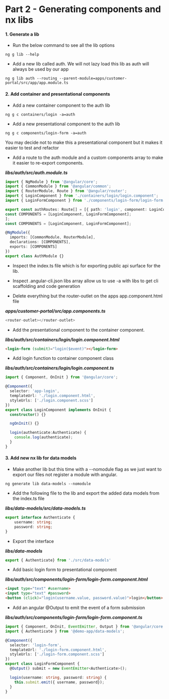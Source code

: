 # Part 2 - Generating components and nx libs

#### 1. Generate a lib

* Run the below command to see all the lib options

```
ng g lib --help
```

* Add a new lib called auth. We will not lazy load this lib as auth will always be used by our app

```
ng g lib auth --routing --parent-module=apps/customer-portal/src/app/app.module.ts
```

#### 2. Add container and presentational components

* Add a new container component to the auth lib

```
ng g c containers/login -a=auth
```

* Add a new presentational component to the auth lib

```
ng g c components/login-form -a=auth
```

You may decide not to make this a presentational component but it makes it easier to test and refactor

* Add a route to the auth module and a custom components array to make it easier to re-export components.

_**libs/auth/src/auth.module.ts**_

```ts
import { NgModule } from '@angular/core';
import { CommonModule } from '@angular/common';
import { RouterModule, Route } from '@angular/router';
import { LoginComponent } from './containers/login/login.component';
import { LoginFormComponent } from './components/login-form/login-form.component';

export const authRoutes: Route[] = [{ path: 'login', component: LoginComponent }];
const COMPONENTS = [LoginComponent, LoginFormComponent];
];
const COMPONENTS = [LoginComponent, LoginFormComponent];

@NgModule({
  imports: [CommonModule, RouterModule],
  declarations: [COMPONENTS],
  exports: [COMPONENTS]
})
export class AuthModule {}
```

* Inspect the index.ts file which is for exporting public api surface for the lib.

* Inspect .angular-cli.json libs array allow us to use -a with libs to get cli scaffolding and code generation

* Delete everything but the router-outlet on the apps app.component.html file

_**apps/customer-portal/src/app.components.ts**_

```ts
<router-outlet></router-outlet>
```

* Add the presentational component to the container component.

_**libs/auth/src/containers/login/login.component.html**_

```html
<login-form (submit)="login($event)"></login-form>
```

* Add login function to container component class

_**libs/auth/src/containers/login/login.component.ts**_

```ts
import { Component, OnInit } from '@angular/core';

@Component({
  selector: 'app-login',
  templateUrl: './login.component.html',
  styleUrls: ['./login.component.scss']
})
export class LoginComponent implements OnInit {
  constructor() {}

  ngOnInit() {}

  login(authenticate:Authenticate) {
    console.log(authenticate);
  }
}
```

#### 3. Add new nx lib for data models

* Make another lib but this time with a --nomodule flag as we just want to export our files not register a module with angular.

```
ng generate lib data-models --nomodule
```

* Add the following file to the lib and export the added data models from the index.ts file

_**libs/data-models/src/data-models.ts**_

```ts
export interface Authenticate {
    username: string;
    password: string;
}
```

* Export the interface

_**libs/data-models**_

```ts
export { Authenticate} from './src/data-models'
```

* Add basic login form to presentational component

_**libs/auth/src/components/login-form/login-form.component.html**_

```html
<input type="text" #username>
<input type="text" #password>
<button (click)="login(username.value, password.value)">login</button>
```

* Add an angular @Output to emit the event of a form submission

_**libs/auth/src/components/login-form/login-form.component.ts**_

```ts
import { Component, OnInit, EventEmitter, Output } from '@angular/core';
import { Authenticate } from '@demo-app/data-models';

@Component({
  selector: 'login-form',
  templateUrl: './login-form.component.html',
  styleUrls: ['./login-form.component.scss']
})
export class LoginFormComponent {
  @Output() submit = new EventEmitter<Authenticate>();

  login(username: string, password: string) {
    this.submit.emit({ username, password});
  }
}
```



